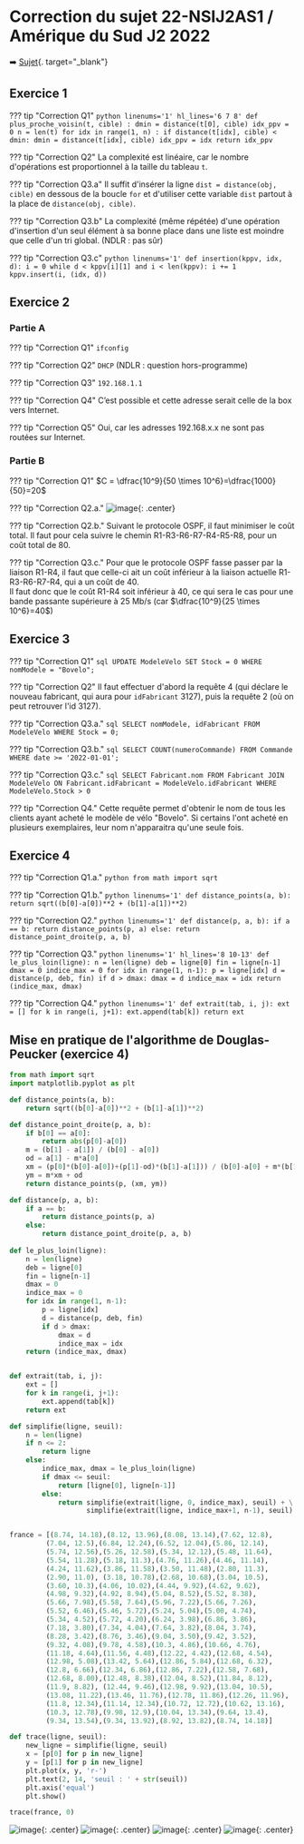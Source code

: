 # Correction du sujet 22-NSIJ2AS1 / Amérique du Sud J2 2022

:arrow_right: [Sujet](../../data/2022/2022_Amerique_Sud_J2.pdf){. target="_blank"}

## Exercice 1

??? tip "Correction Q1"
    ```python linenums='1' hl_lines='6 7 8'
    def plus_proche_voisin(t, cible) :
        dmin = distance(t[0], cible)
        idx_ppv = 0
        n = len(t)
        for idx in range(1, n) :
            if distance(t[idx], cible) < dmin:
                dmin = distance(t[idx], cible)
                idx_ppv = idx
        return idx_ppv
    ```

??? tip "Correction Q2"
    La complexité est linéaire, car le nombre d'opérations est proportionnel à la taille du tableau ```t```.

??? tip "Correction Q3.a"
    Il suffit d'insérer la ligne ```dist = distance(obj, cible)``` en dessous de la boucle ```for``` et d'utiliser cette variable ```dist``` partout à la place de ```distance(obj, cible)```.

??? tip "Correction Q3.b"
    La complexité (même répétée) d'une opération d'insertion d'un seul élément à sa bonne place dans une liste est moindre que celle d'un tri global. (NDLR : pas sûr)

??? tip "Correction Q3.c"
    ```python linenums='1'
    def insertion(kppv, idx, d):
        i = 0
        while d < kppv[i][1] and i < len(kppv):
            i += 1
        kppv.insert(i, (idx, d)) 
    ```


## Exercice 2

### Partie A

??? tip "Correction Q1"
    ```ifconfig``` 

??? tip "Correction Q2"
    ```DHCP``` (NDLR : question hors-programme)

??? tip "Correction Q3"
    ```192.168.1.1``` 

??? tip "Correction Q4"
    C’est possible et cette adresse serait celle de la box vers Internet. 

??? tip "Correction Q5"
    Oui, car les adresses 192.168.x.x ne sont pas routées sur Internet. 

### Partie B

??? tip "Correction Q1"
    $C = \dfrac{10^9}{50 \times 10^6}=\dfrac{1000}{50}=20$

??? tip "Correction Q2.a."
    ![image](data/ASJ2_exo2.png){: .center}

??? tip "Correction Q2.b."
    Suivant le protocole OSPF, il faut minimiser le coût total. Il faut pour cela suivre le chemin R1-R3-R6-R7-R4-R5-R8, pour un coût total de 80.

??? tip "Correction Q3.c."
    Pour que le protocole OSPF fasse passer par la liaison R1-R4, il faut que celle-ci ait un coût inférieur à la liaison actuelle R1-R3-R6-R7-R4, qui a un coût de 40.  
    Il faut donc que le coût R1-R4 soit inférieur à 40, ce qui sera le cas pour une bande passante supérieure à 25 Mb/s (car $\dfrac{10^9}{25 \times 10^6}=40$)
    
    
## Exercice 3

??? tip "Correction Q1"
    ```sql
    UPDATE ModeleVelo
    SET Stock = 0
    WHERE nomModele = "Bovelo";
    ```

??? tip "Correction Q2"
    Il faut effectuer d'abord la requête 4 (qui déclare le nouveau fabricant, qui aura pour ```idFabricant``` 3127), puis la requête 2 (où on peut retrouver l'id 3127).

??? tip "Correction Q3.a."
    ```sql
    SELECT nomModele, idFabricant
    FROM ModeleVelo
    WHERE Stock = 0;
    ```

??? tip "Correction Q3.b."
    ```sql
    SELECT COUNT(numeroCommande)
    FROM Commande
    WHERE date >= '2022-01-01';
    ```

??? tip "Correction Q3.c."
    ```sql
    SELECT Fabricant.nom
    FROM Fabricant
    JOIN ModeleVelo ON Fabricant.idFabricant = ModeleVelo.idFabricant
    WHERE ModeleVelo.Stock > 0
    ```

??? tip "Correction Q4."
    Cette requête permet d'obtenir le nom de tous les clients ayant acheté le modèle de vélo "Bovelo". Si certains l'ont acheté en plusieurs exemplaires, leur nom n'apparaitra qu'une seule fois.

## Exercice 4

??? tip "Correction Q1.a."
    ```python
    from math import sqrt
    ```

??? tip "Correction Q1.b."
    ```python linenums='1'
    def distance_points(a, b):
        return sqrt((b[0]-a[0])**2 + (b[1]-a[1])**2)
    ```
    
??? tip "Correction Q2."
    ```python linenums='1'
    def distance(p, a, b):
        if a == b:
            return distance_points(p, a)
        else:
            return distance_point_droite(p, a, b)
    ```

??? tip "Correction Q3."
    ```python linenums='1' hl_lines='8 10-13'
    def le_plus_loin(ligne):
        n = len(ligne)
        deb = ligne[0]
        fin = ligne[n-1]
        dmax = 0
        indice_max = 0
        for idx in range(1, n-1):
            p = ligne[idx]
            d = distance(p, deb, fin)
            if d > dmax:
                dmax = d
                indice_max = idx
        return (indice_max, dmax)
    ```

??? tip "Correction Q4."
    ```python linenums='1'
    def extrait(tab, i, j):
        ext = []
        for k in range(i, j+1):
            ext.append(tab[k])
        return ext
    ```

## Mise en pratique de l'algorithme de Douglas-Peucker (exercice 4)

```python linenums='1'
from math import sqrt
import matplotlib.pyplot as plt

def distance_points(a, b):
    return sqrt((b[0]-a[0])**2 + (b[1]-a[1])**2)

def distance_point_droite(p, a, b):
    if b[0] == a[0]:
        return abs(p[0]-a[0])
    m = (b[1] - a[1]) / (b[0] - a[0])
    od = a[1] - m*a[0]
    xm = (p[0]*(b[0]-a[0])+(p[1]-od)*(b[1]-a[1])) / (b[0]-a[0] + m*(b[1]-a[1]))
    ym = m*xm + od
    return distance_points(p, (xm, ym))  

def distance(p, a, b):
    if a == b:
        return distance_points(p, a)
    else:
        return distance_point_droite(p, a, b)
    
def le_plus_loin(ligne):
    n = len(ligne)
    deb = ligne[0]
    fin = ligne[n-1]
    dmax = 0
    indice_max = 0
    for idx in range(1, n-1):
        p = ligne[idx]
        d = distance(p, deb, fin)
        if d > dmax:
            dmax = d
            indice_max = idx
    return (indice_max, dmax)


def extrait(tab, i, j):
    ext = []
    for k in range(i, j+1):
        ext.append(tab[k])
    return ext

def simplifie(ligne, seuil):
    n = len(ligne)
    if n <= 2:
        return ligne
    else:
        indice_max, dmax = le_plus_loin(ligne)
        if dmax <= seuil:
            return [ligne[0], ligne[n-1]]
        else:
            return simplifie(extrait(ligne, 0, indice_max), seuil) + \
                   simplifie(extrait(ligne, indice_max+1, n-1), seuil)


france = [(8.74, 14.18),(8.12, 13.96),(8.08, 13.14),(7.62, 12.8),
         (7.04, 12.5),(6.84, 12.24),(6.52, 12.04),(5.86, 12.14),
         (5.74, 12.56),(5.26, 12.58),(5.34, 12.12),(5.48, 11.64),
         (5.54, 11.28),(5.18, 11.3),(4.76, 11.26),(4.46, 11.14),
         (4.24, 11.62),(3.86, 11.58),(3.50, 11.48),(2.80, 11.3),
         (2.90, 11.0), (3.18, 10.78),(2.68, 10.68),(3.04, 10.5),
         (3.60, 10.3),(4.06, 10.02),(4.44, 9.92),(4.62, 9.62),
         (4.98, 9.32),(4.92, 8.94),(5.04, 8.52),(5.52, 8.38),
         (5.66, 7.98),(5.58, 7.64),(5.96, 7.22),(5.66, 7.26),
         (5.52, 6.46),(5.46, 5.72),(5.24, 5.04),(5.00, 4.74),
         (5.34, 4.52),(5.72, 4.20),(6.24, 3.98),(6.86, 3.86),
         (7.18, 3.80),(7.34, 4.04),(7.64, 3.82),(8.04, 3.74),
         (8.28, 3.42),(8.76, 3.46),(9.04, 3.50),(9.42, 3.52),
         (9.32, 4.08),(9.78, 4.58),(10.3, 4.86),(10.66, 4.76),
         (11.18, 4.64),(11.56, 4.48),(12.22, 4.42),(12.68, 4.54),
         (12.98, 5.08),(13.42, 5.64),(12.86, 5.84),(12.68, 6.32),
         (12.8, 6.66),(12.34, 6.86),(12.86, 7.22),(12.58, 7.68),
         (12.68, 8.00),(12.48, 8.38),(12.04, 8.52),(11.84, 8.12),
         (11.9, 8.82), (12.44, 9.46),(12.98, 9.92),(13.04, 10.5),
         (13.08, 11.22),(13.46, 11.76),(12.78, 11.86),(12.26, 11.96),
         (11.8, 12.34),(11.14, 12.34),(10.72, 12.72),(10.62, 13.16),
         (10.3, 12.78),(9.98, 12.9),(10.04, 13.34),(9.64, 13.4),
         (9.34, 13.54),(9.34, 13.92),(8.92, 13.82),(8.74, 14.18)]

def trace(ligne, seuil):
    new_ligne = simplifie(ligne, seuil)
    x = [p[0] for p in new_ligne]
    y = [p[1] for p in new_ligne]
    plt.plot(x, y, 'r-')
    plt.text(2, 14, 'seuil : ' + str(seuil))
    plt.axis('equal')
    plt.show()

trace(france, 0)

```

![image](data/Figure_1.png){: .center}
![image](data/Figure_2.png){: .center}
![image](data/Figure_3.png){: .center}
![image](data/Figure_4.png){: .center}

